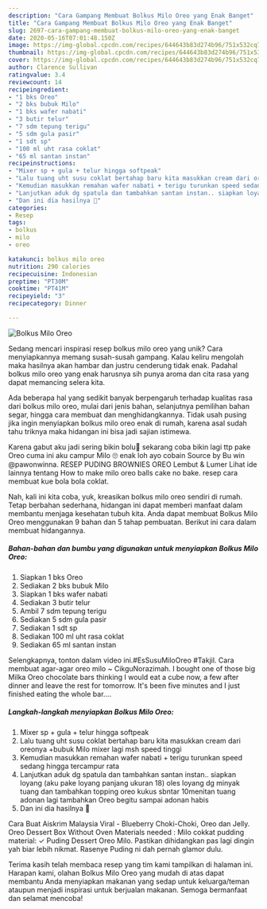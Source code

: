 ```yaml
---
description: "Cara Gampang Membuat Bolkus Milo Oreo yang Enak Banget"
title: "Cara Gampang Membuat Bolkus Milo Oreo yang Enak Banget"
slug: 2697-cara-gampang-membuat-bolkus-milo-oreo-yang-enak-banget
date: 2020-05-16T07:01:48.150Z
image: https://img-global.cpcdn.com/recipes/644643b83d274b96/751x532cq70/bolkus-milo-oreo-foto-resep-utama.jpg
thumbnail: https://img-global.cpcdn.com/recipes/644643b83d274b96/751x532cq70/bolkus-milo-oreo-foto-resep-utama.jpg
cover: https://img-global.cpcdn.com/recipes/644643b83d274b96/751x532cq70/bolkus-milo-oreo-foto-resep-utama.jpg
author: Clarence Sullivan
ratingvalue: 3.4
reviewcount: 14
recipeingredient:
- "1 bks Oreo"
- "2 bks bubuk Milo"
- "1 bks wafer nabati"
- "3 butir telur"
- "7 sdm tepung terigu"
- "5 sdm gula pasir"
- "1 sdt sp"
- "100 ml uht rasa coklat"
- "65 ml santan instan"
recipeinstructions:
- "Mixer sp + gula + telur hingga softpeak"
- "Lalu tuang uht susu coklat bertahap baru kita masukkan cream dari oreonya +bubuk Milo mixer lagi msh speed tinggi"
- "Kemudian masukkan remahan wafer nabati + terigu turunkan speed sedang hingga tercampur rata"
- "Lanjutkan aduk dg spatula dan tambahkan santan instan.. siapkan loyang (aku pake loyang panjang ukuran 18) oles loyang dg minyak tuang dan tambahkan topping oreo kukus sbntar 10menitan tuang adonan lagi tambahkan Oreo begitu sampai adonan habis"
- "Dan ini dia hasilnya 🤤"
categories:
- Resep
tags:
- bolkus
- milo
- oreo

katakunci: bolkus milo oreo 
nutrition: 290 calories
recipecuisine: Indonesian
preptime: "PT30M"
cooktime: "PT41M"
recipeyield: "3"
recipecategory: Dinner

---
```



![Bolkus Milo Oreo](https://img-global.cpcdn.com/recipes/644643b83d274b96/751x532cq70/bolkus-milo-oreo-foto-resep-utama.jpg)

Sedang mencari inspirasi resep bolkus milo oreo yang unik? Cara menyiapkannya memang susah-susah gampang. Kalau keliru mengolah maka hasilnya akan hambar dan justru cenderung tidak enak. Padahal bolkus milo oreo yang enak harusnya sih punya aroma dan cita rasa yang dapat memancing selera kita.

Ada beberapa hal yang sedikit banyak berpengaruh terhadap kualitas rasa dari bolkus milo oreo, mulai dari jenis bahan, selanjutnya pemilihan bahan segar, hingga cara membuat dan menghidangkannya. Tidak usah pusing jika ingin menyiapkan bolkus milo oreo enak di rumah, karena asal sudah tahu triknya maka hidangan ini bisa jadi sajian istimewa.

Karena gabut aku jadi sering bikin bolu🤭 sekarang coba bikin lagi ttp pake Oreo cuma ini aku campur Milo 🙄 enak loh ayo cobain Source by Bu win @pawonwinna. RESEP PUDING BROWNIES OREO Lembut &amp; Lumer Lihat ide lainnya tentang How to make milo oreo balls cake no bake. resep cara membuat kue bola bola coklat.


Nah, kali ini kita coba, yuk, kreasikan bolkus milo oreo sendiri di rumah. Tetap berbahan sederhana, hidangan ini dapat memberi manfaat dalam membantu menjaga kesehatan tubuh kita. Anda dapat membuat Bolkus Milo Oreo menggunakan 9 bahan dan 5 tahap pembuatan. Berikut ini cara dalam membuat hidangannya.

<!--inarticleads1-->

##### Bahan-bahan dan bumbu yang digunakan untuk menyiapkan Bolkus Milo Oreo:

1. Siapkan 1 bks Oreo
1. Sediakan 2 bks bubuk Milo
1. Siapkan 1 bks wafer nabati
1. Sediakan 3 butir telur
1. Ambil 7 sdm tepung terigu
1. Sediakan 5 sdm gula pasir
1. Sediakan 1 sdt sp
1. Sediakan 100 ml uht rasa coklat
1. Sediakan 65 ml santan instan


Selengkapnya, tonton dalam video ini.#EsSusuMiloOreo #Takjil. Cara membuat agar-agar oreo milo ~ CikguNorazimah. I bought one of those big Milka Oreo chocolate bars thinking I would eat a cube now, a few after dinner and leave the rest for tomorrow. It&#39;s been five minutes and I just finished eating the whole bar…. 

<!--inarticleads2-->

##### Langkah-langkah menyiapkan Bolkus Milo Oreo:

1. Mixer sp + gula + telur hingga softpeak
1. Lalu tuang uht susu coklat bertahap baru kita masukkan cream dari oreonya +bubuk Milo mixer lagi msh speed tinggi
1. Kemudian masukkan remahan wafer nabati + terigu turunkan speed sedang hingga tercampur rata
1. Lanjutkan aduk dg spatula dan tambahkan santan instan.. siapkan loyang (aku pake loyang panjang ukuran 18) oles loyang dg minyak tuang dan tambahkan topping oreo kukus sbntar 10menitan tuang adonan lagi tambahkan Oreo begitu sampai adonan habis
1. Dan ini dia hasilnya 🤤


Cara Buat Aiskrim Malaysia Viral - Blueberry Choki-Choki, Oreo dan Jelly. Oreo Dessert Box Without Oven Materials needed : Milo cokkat pudding material: ✓ Puding Dessert Oreo Milo. Pastikan dihidangkan pas lagi dingin yah biar lebih nikmat. Rasenye Puding ni dah pernah glamor dulu. 

Terima kasih telah membaca resep yang tim kami tampilkan di halaman ini. Harapan kami, olahan Bolkus Milo Oreo yang mudah di atas dapat membantu Anda menyiapkan makanan yang sedap untuk keluarga/teman ataupun menjadi inspirasi untuk berjualan makanan. Semoga bermanfaat dan selamat mencoba!
